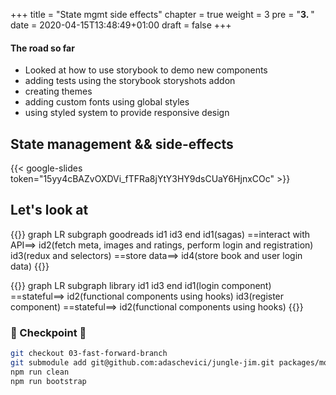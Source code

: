 +++
title = "State mgmt side effects"
chapter = true
weight = 3
pre = "<b>3. </b>"
date = 2020-04-15T13:48:49+01:00
draft = false
+++

#### The road so far

- Looked at how to use storybook to demo new components
- adding tests using the storybook storyshots addon
- creating themes
- adding custom fonts using global styles
- using styled system to provide responsive design

## State management && side-effects

{{< google-slides token="15yy4cBAZvOXDVi_fTFRa8jYtY3HY9dsCUaY6HjnxCOc" >}}

## Let's look at

{{<mermaid>}}
graph LR
subgraph goodreads
id1
id3
end
id1(sagas) ==interact with API==> id2(fetch meta, images and ratings, perform login and registration)
id3(redux and selectors) ==store data==> id4(store book and user login data)
{{</mermaid>}}

{{<mermaid>}}
graph LR
subgraph library
id1
id3
end
id1(login component) ==stateful==> id2(functional components using hooks)
id3(register component) ==stateful==> id2(functional components using hooks)
{{</mermaid>}}

### 🏁 Checkpoint 🏁

```bash
git checkout 03-fast-forward-branch
git submodule add git@github.com:adaschevici/jungle-jim.git packages/monkey-api
npm run clean
npm run bootstrap
```
